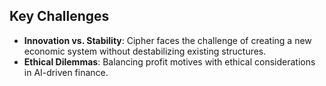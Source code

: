 ## Key Challenges
- **Innovation vs. Stability**: Cipher faces the challenge of creating a new economic system without destabilizing existing structures.
- **Ethical Dilemmas**: Balancing profit motives with ethical considerations in AI-driven finance.
